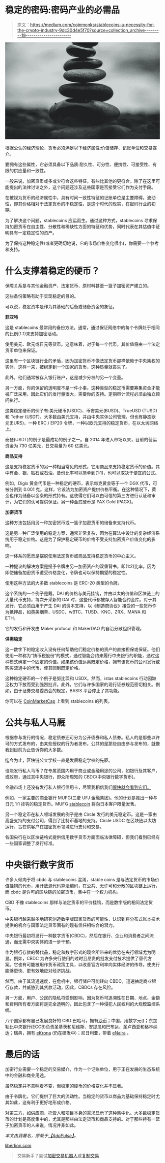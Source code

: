 # 稳定的密码:密码产业的必需品

> 原文：<https://medium.com/coinmonks/stablecoins-a-necessity-for-the-crypto-industry-9dc30d4e5f70?source=collection_archive---------19----------------------->

![](img/a6ab66e2c8ff516c48b7c3efaf4fe088.png)

根据公认的经济理论，货币必须满足以下经济属性:价值储存、记账单位和交易媒介。

要拥有这些属性，它必须具备以下品质:耐久性、可分性、便携性、可接受性、有限的供应量和一致性。

一般来说，加密货币或多或少符合这些特征，有些比其他的更符合。除了在这里可能提出的法律讨论之外，这个问题还涉及这些国家是否接受它们作为支付手段。

在被视为货币的经济属性中，具有时间一致性特征的记账单位是主要障碍。波动性，即其价格相对于法定货币的不稳定性，是这个时代的现实，在密码行业的初期。

为了解决这个问题，stablecoins 应运而生。通过这种方式，stablecoins 寻求保持加密货币在自主性、分散性和稀缺性方面的特征和优势，同时代表在其估值中证明具有一定稳定性的资产。

为了保持这种稳定性(或者更确切地说，它的市场价格变化很小)，你需要一个参考和支持。

# 什么支撑着稳定的硬币？

保障关系是与其他金融资产、法定货币、原材料甚至一篮子加密资产建立的。

这些备份策略有助于实现稳定的目的。

可以说，稳定资本是作为其基础的后备或储备资金的象征。

**菲亚特**

这是 stablecoins 最常用的备份方法。通常，通过保证网络中的每个令牌处于相同的比例(1:1)来支持加密活动。

使用美元、欧元或日元等货币。这意味着，对于每一个代币，其价值将由一个法定货币单位来保证。

这里有一个区块链行业的矛盾，因为加密货币不像法定货币那样依赖于中央集权的实体，这样一来，被绑定到一个国家的货币，这种质量就丧失了。

此外，他们通常被存入银行账户，这是减少分权的另一个变量。

另一方面，你的保留的透明度不是一件小事。这种类型的稳定币需要筹集资金才能被广泛采用，因此它们的发行量很大，需要你的支持。定期审计流程必须由独立顾问执行。

这类稳定硬币的例子有:美元硬币(USDC)、币安美元(BUSD)、TrueUSD (TUSD)和 Tether (USDT)。大多数由美元支持，并由中央实体公司管理，但也有静态欧元(EURS)，一种 ERC / EIP20 令牌，一种以欧元支持的稳定货币，在以太坊网络上。

泰瑟(USDT)的例子是最成功的例子之一。自 2014 年进入市场以来，目前的营运资金为 730 亿美元，日交易量为 60 亿美元。

**商品支持**

这是支持稳定货币的另一种相当常见的形式，它用商品来支持稳定货币的价值。其中有金、银、钻石或石油。备份比率可以简单到(1:1)，也可以取决于便宜的公式。

例如，Digix 黄金代币是一种稳定的硬币，表示每克黄金等于一个 DGX 代币，可被分割到 0.001 克。这样，它设法为加密资产提供价格平衡。在这种情况下，黄金也作为储备以金条的形式持有。这使得它们可以由可信的第三方进行认证和审计，为它们的认可提供保证。另一种金底硬币是 PAX Gold (PAGX)。

**加密货币**

这种方法包括用另一种加密货币或一篮子加密货币的储备来支持代币。

这是另一种广泛使用的稳定方案，通常非常复杂，因为在算法中设计的复杂经济系统用于稳定价格。这是为了保护稳定硬币的价格不受支持加密资产价值变化的影响。

这一体系的愿景是摆脱使用法定货币或商品支持稳定货币的中心主义。

一种提议的解决方案是授予令牌由另一加密资产的双重背书，即(1:2)比率，因为即使储备加密货币遭受价格变化，令牌也可以保持期望的稳定性。

使用这种方法的大多数 stablecoins 是 ERC-20 类型的令牌。

这个系统的一个例子是戴。DAI 的价格与美元挂钩，并由以太的价值和区块链上的大量代币支持，每次开采新的 DAI 时，这些代币都被存入智能合约金库。对于其发行，它必须由用于产生 DAI 的资本支持，以《制造商协议》接受的一些货币作为抵押品，如英美烟草、USDC、wBTC、TUSD、KNC、ZRX、MANA 和 ETH。

它的发行和开发由 Maker protocol 和 MakerDAO 的自治分散组织管理。

**供需稳定**

这一数字下的稳定收入没有任何帮助他们稳定价格的资产的直接担保或保证。他们使用一种称为“铸币税股份”的模式，通过智能合约来履行中央银行的职能，通过这种模式确定一个固定的价值，如果该价值远离既定价格，拥有该货币的公司发行或购买流通中的代币，使其回到既定价格。

这种稳定硬币的一个例子是努比茨和 USDX。然而，istas stablecoins 行动因缺乏权力下放而受到强烈批评。此外，它们与许多国家的现行证券规范密切相关。例如，由于证券交易委员会的规定，BASIS 平台停止了其功能。

你可以在 [CoinMarketCap](https://coinmarketcap.com/view/stablecoin/) 上看到 stablecoins 的列表。

# 公共与私人马厩

根据参与发行的情况，稳定债券还可分为公开债券和私人债券。私人的是那些以许可的方式发布的，由某些授权的行为者发布，公共的是那些自由参与发布的，就像我到目前为止告诉你的大多数。

迄今为止，区块链公立学校一直是发展稳定学校的先驱。

谁能发行私人马币？在专属范围内用于商业或金融用途的公司，如银行及其客户，或政府，通过其中央银行，即众所周知的 CBDC(中央银行数字货币)。

金融市场上还没有发行私人银行信用卡，尽管我相信我们[很快就会看到它们。](https://coinstelegram.com/analysis/jp-morgan-mitsubishi-ufj-financial-group-what-bank-will-launch-stablecoin-next/)

例如，一家主要的商业银行 MUFG(三菱 UFJ 金融集团)。他的计划是推出一种与日元 1:1 挂钩的稳定货币。MUFG [stablecoin](https://www.coinspeaker.com/mufg-issue-stablecoin-2020/) 将向日本客户限量发售。

另一个稳定币在私人领域发展的例子是由 Circle 发行的美元稳定币。这是一家由高盛支持的支付公司，得到了比特币基地的支持。Circle USDC 在区块链以太坊运行，旨在供客户在加密货币领域进行支付和交易。

各国央行在以区块链格式提供信用数字货币方面面临法律障碍，但我们看到已经有一些国家调整了发行标准。

# 中央银行数字货币

许多人倾向于将 cbdc 与 stablecoins 混淆，stable coins 是与法定货币的市场价值挂钩的代币，用开放源代码算法编码，在公共、无许可和分散的区块链上运行，而 cbdc 是许可的区块链的加密货币，集中在一个权力机构。

CBD 不像 stablecoins 那样与法定货币的平价挂钩，而是数字版的相同法定货币。

中央银行越来越多地研究创造数字版国家货币的可能性，认识到将分布式账本技术提供的机会与国家法定货币固有的现有信任相结合的潜力。

中央银行最初将发行一种数字货币(CBDC)，然后在银行、企业和消费者之间流通，而无需中央实体的进一步干预。

作为银行存款的替代品，稳定和数字形式的现金所带来的优势在央行领域尤为明显。例如，CBDC 为许多央行使用的过时且昂贵的批发支付技术提供了替代方案。它也有可能被用作货币政策工具，以改善官方利率向实体经济的传导，使央行能够更快、更有效地应对经济挑战。

然而，由于其流通速度，在危机中，银行储户可能转向 CBDC，迅速抽走商业银行存款，并威胁到其贷款活动，因此，CBDCs 存在风险。

另一方面，用户、公民的隐私将受到影响，因为货币可追溯性在日期、地点、金额和费用所有者方面将是完全透明的，因此包含了一种侵犯人民权利的大规模监控系统。

八个国家都有自己发展良好的 CBD:巴哈马，拥有[沙币](https://www.sanddollar.bs/)；中国，用数字元()；东加勒比中央银行(ECCB)负责圣基茨和尼维斯、安提瓜和巴布达、圣卢西亚和格林纳达；瑞典，拥有 [eKrona](https://ekrona.com/) (仍在研发中)；尼日利亚，带着 [eNaira](https://enaira.com/) 。

# 最后的话

加密行业需要一个稳定的交易媒介，作为一个记账单位，用于正在发展的生态系统中的金融和商业用途。

虽然稳定并不意味着不变，但稳定的硬币的价格变化并不显著。

由于令牌化，它们提供了巨大的流动性。当稳定的货币以商品为基础保持稳定时尤其如此，这有利于更好地形成价格。

对第三方，如供应商、托管人和项目本身的需求显示了这种集中化。大多数稳定货币的计划是高度集中的，尤其是那些由法定货币和商品支持的。对于那些持有一篮子加密货币的人来说，情况并非如此。

*本文由我署名，原载于*[*【AdaPulse】*](https://adapulse.io/stablecoins-a-necessity-for-the-crypto-industry/)*。*

[liberlion.com](http://liberlion.com/)

> 交易新手？尝试[加密交易机器人](/coinmonks/crypto-trading-bot-c2ffce8acb2a)或[复制交易](/coinmonks/top-10-crypto-copy-trading-platforms-for-beginners-d0c37c7d698c)